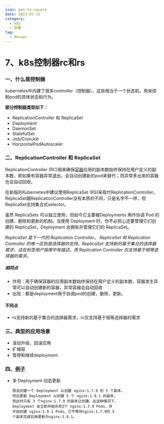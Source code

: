 ```yaml
---
icon: pen-to-square
date: 2023-07-15
category:
  - k8s
  - 部署 
tag:
  - devops
---
```


# 7、k8s控制器rc和rs

### 一、什么是控制器

kubernetes中内建了很多controller（控制器），这些相当于一个状态机，用来控制pod的具体状态和行为。

**部分控制器类型如下：**

- ReplicationController 和 ReplicaSet
- Deployment
- DaemonSet
- StatefulSet
- Job/CronJob
- HorizontalPodAutoscaler

### 二、ReplicationController 和 ReplicaSet

ReplicationController (RC)用来确保[容器](https://cloud.tencent.com/product/tke?from=20065&from_column=20065)应用的副本数始终保持在用户定义的副本数，即如果有容器异常退出，会自动创建新的pod来替代；而异常多出来的容器也会自动回收。

在新版的Kubernetes中建议使用ReplicaSet (RS)来取代ReplicationController。ReplicaSet跟ReplicationController没有本质的不同，只是名字不一样，但ReplicaSet支持集合式selector。

虽然 ReplicaSets 可以独立使用，但如今它主要被Deployments 用作协调 Pod 的创建、删除和更新的机制。当使用 Deployment 时，你不必担心还要管理它们创建的 ReplicaSet，Deployment 会拥有并管理它们的 ReplicaSet。

*ReplicaSet 是下一代的 Replication Controller。 ReplicaSet 和 Replication Controller 的唯一区别是选择器的支持。ReplicaSet 支持新的基于集合的选择器需求，这在标签用户指南中有描述。而 Replication Controller 仅支持基于相等选择器的需求。*

##### 相同点

- 作用：用于确保容器的应用副本数始终保持在用户定义的副本数，容器发生异常可以自动创建新的容器，异常容器会自动回收
- 出现：都是deployment用于协调pod的创建，删除，更新。

#### 不同点

- rs支持新的基于集合的选择器需求，rc仅支持基于相等选择器的需求

### 三、典型的应用场景

- 滚动升级，回滚应用
- 扩缩容
- 暂停和继续deployment

### 四、[例子](https://cloud.tencent.com/developer/article/1718407)

- 多 Deployment 动态更新

  ```
  假设创建一个 Deployment 以创建 nginx:1.7.9 的 5 个副本，
  然后更新 Deployment 以创建 5 个 nginx:1.9.1 的副本，
  而此时只有 3 个nginx:1.7.9 的副本已创建。在这种情况下，
  Deployment 会立即开始杀死3个 nginx:1.7.9 Pods，并
  开始创建 nginx:1.9.1 Pods。它不等待nginx:1.7.9的 5
  个副本完成后再更新为nginx:1.9.1。
  ```

  

